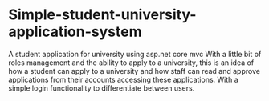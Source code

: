 # Simple-student-university-application-system
A student application for university using asp.net core mvc
With a little bit of roles management and the ability to apply to a university, this is an idea of how a student can apply to a university and how staff can read and approve applications
from their accounts accessing these applications. With a simple login functionality to differentiate between users.
